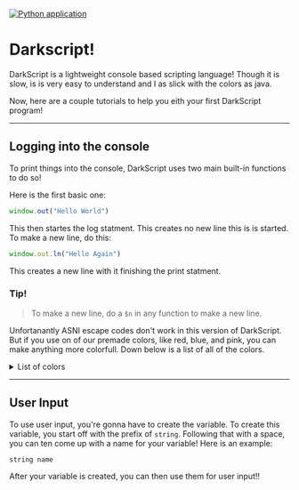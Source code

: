 [![Python application](https://github.com/darkdarcool/DarkScript-Compiler/actions/workflows/python-app.yml/badge.svg)](https://github.com/darkdarcool/DarkScript-Compiler/actions/workflows/python-app.yml)

# Darkscript!

DarkScript is a lightweight console based scripting language! Though it is slow, is is very easy to understand and I as slick with the colors as java.

Now, here are a couple tutorials to help you eith your first DarkScript program!

----------------------------
**Logging into the console**
----------------------------

To print things into the console, DarkScript uses two main built-in functions to do so!

Here is the first basic one:

``` js
window.out("Hello World")
```

This then startes the log statment. This creates no new line this is is started. To make a new line, do this:

``` js
window.out.ln("Hello Again")
```

This creates a new line with it finishing the print statment. 

### Tip!
> To make a new line, do a `$n` in any function to make a new line.


Unfortanantly ASNI escape codes don't work in this version of DarkScript. But if you use on of our premade colors, like red, blue, and pink, you can make anything more colorfull. Down below is a list of all of the colors.


<details>
<summary>List of colors</summary>
<br>

* Red

* Blue

* Green

* Purple

* Orange

* Bold
  
</details>

--------------
**User Input**
--------------

To use user input, you're gonna have to create the variable. To create this variable, you start off with the prefix of `string`. Following that with a space, you can ten come up with a name for your variable! Here is an example:

``` js
string name
```

After your variable is created, you can then use them for user input!!
